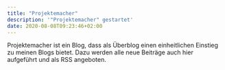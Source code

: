 ```yaml
---
title: "Projektemacher"
description: '"Projektemacher" gestartet'
date: 2020-08-08T09:23:46+02:00
---
```

Projektemacher ist ein Blog, dass als Überblog einen einheitlichen Einstieg zu meinen Blogs bietet. Dazu werden alle neue Beiträge auch hier aufgeführt und als RSS angeboten.
